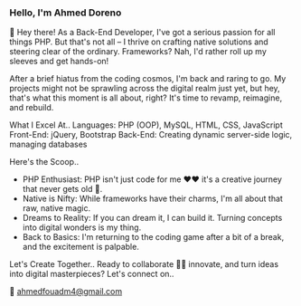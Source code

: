 <h3>Hello, I'm Ahmed Doreno</h3>


👋 Hey there! As a Back-End Developer, I've got a serious passion for all things PHP. But that's not all – I thrive on crafting native solutions and steering clear of the ordinary. Frameworks? Nah, I'd rather roll up my sleeves and get hands-on!

After a brief hiatus from the coding cosmos, I'm back and raring to go. My projects might not be sprawling across the digital realm just yet, but hey, that's what this moment is all about, right? It's time to revamp, reimagine, and rebuild.

What I Excel At..
Languages: PHP (OOP), MySQL, HTML, CSS, JavaScript
Front-End: jQuery, Bootstrap
Back-End: Creating dynamic server-side logic, managing databases

Here's the Scoop..
- PHP Enthusiast: PHP isn't just code for me ❤❤ it's a creative journey that never gets old 💪.
- Native is Nifty: While frameworks have their charms, I'm all about that raw, native magic.
- Dreams to Reality: If you can dream it, I can build it. Turning concepts into digital wonders is my thing.
- Back to Basics: I'm returning to the coding game after a bit of a break, and the excitement is palpable.

Let's Create Together..
Ready to collaborate 🚀🌟 innovate, and turn ideas into digital masterpieces? Let's connect on.. 

💌 ahmedfouadm4@gmail.com
